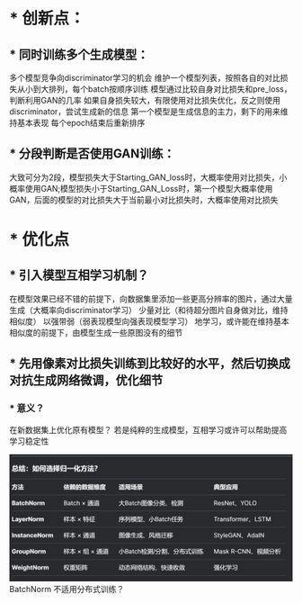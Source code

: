 # * 创新点：
## * 同时训练多个生成模型：
多个模型竞争向discriminator学习的机会
维护一个模型列表，按照各自的对比损失从小到大排列，每个batch按顺序训练
模型通过比较自身对比损失和pre_loss，判断利用GAN的几率
如果自身损失较大，有限使用对比损失优化，反之则使用discriminator，尝试生成新的信息
第一个模型是生成信息的主力，剩下的用来维持基本表现
每个epoch结束后重新排序
## * 分段判断是否使用GAN训练：
大致可分为2段，模型损失大于Starting_GAN_loss时，大概率使用对比损失，小概率使用GAN;模型损失小于Starting_GAN_Loss时，第一个模型大概率使用GAN，后面的模型的对比损失大于当前最小对比损失时，大概率使用对比损失
# * 优化点
## * 引入模型互相学习机制？
在模型效果已经不错的前提下，向数据集里添加一些更高分辨率的图片，通过大量生成（大概率向discriminator学习） 少量对比（和待超分图片自身做对比，维持相似度） 以强带弱（弱表现模型向强表现模型学习） 地学习，或许能在维持基本相似度的前提下，由模型生成一些原图没有的细节
## * 先用像素对比损失训练到比较好的水平，然后切换成对抗生成网络微调，优化细节
### * 意义？
在新数据集上优化原有模型？
若是纯粹的生成模型，互相学习或许可以帮助提高学习稳定性

![img.png](img.png)
BatchNorm 不适用分布式训练？